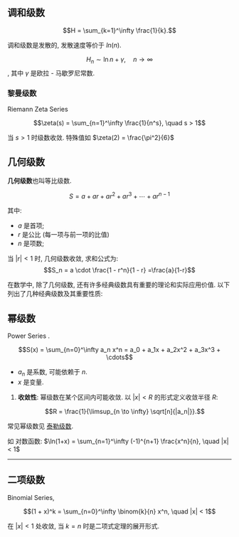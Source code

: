 ## 调和级数

$$H = \sum_{k=1}^\infty \frac{1}{k}.$$

调和级数是发散的, 发散速度等价于 $ln(n)$. 

$$H_n \sim \ln n + \gamma, \quad n \to \infty$$, 其中 $\gamma$ 是欧拉 - 马歇罗尼常数.

### 黎曼级数

Riemann Zeta Series

$$\zeta(s) = \sum_{n=1}^\infty \frac{1}{n^s}, \quad s > 1$$

当 $s>1$ 时级数收敛. 特殊值如 $\zeta(2) = \frac{\pi^2}{6}$

## 几何级数

**几何级数**也叫等比级数.

$$S = a + ar + ar^2 + ar^3 + \cdots + ar^{n-1}$$

其中: 

- $a$ 是首项; 
- $r$ 是公比 (每一项与前一项的比值)
- $n$ 是项数; 

当 $|r|<1$ 时, 几何级数收敛, 求和公式为: $$S_n = a \cdot \frac{1 - r^n}{1 - r} =\frac{a}{1-r}$$

在数学中, 除了几何级数, 还有许多经典级数具有重要的理论和实际应用价值. 以下列出了几种经典级数及其重要性质: 


## 幂级数


Power Series . 

$$S(x) = \sum_{n=0}^\infty a_n x^n = a_0 + a_1x + a_2x^2 + a_3x^3 + \cdots$$

- $a_n$ 是系数, 可能依赖于 $n$. 
- $x$ 是变量. 

1. **收敛性**: 幂级数在某个区间内可能收敛. 以 $|x| < R$ 的形式定义收敛半径 $R$:  

   $$R = \frac{1}{\limsup_{n \to \infty} \sqrt[n]{|a_n|}}.$$

常见幂级数见 [泰勒级数](泰勒级数.md). 

如 对数函数: $\ln(1+x) = \sum_{n=1}^\infty (-1)^{n+1} \frac{x^n}{n}, \quad |x| < 1$


---


## 二项级数 

Binomial Series, 

$$(1 + x)^k = \sum_{n=0}^\infty \binom{k}{n} x^n, \quad |x| < 1$$

在 $|x|<1$ 处收敛, 当 $k=n$ 时是二项式定理的展开形式.

